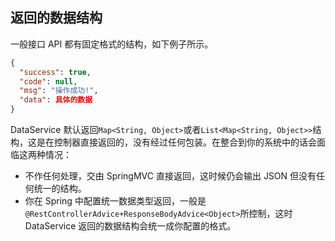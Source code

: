 

## 返回的数据结构
一般接口 API 都有固定格式的结构，如下例子所示。

```json
{
  "success": true,
  "code": null,
  "msg": "操作成功!",
  "data": 具体的数据
}
```
DataService 默认返回`Map<String, Object>`或者`List<Map<String, Object>>`结构，这是在控制器直接返回的，没有经过任何包装。在整合到你的系统中的话会面临这两种情况：

- 不作任何处理，交由 SpringMVC 直接返回，这时候仍会输出 JSON 但没有任何统一的结构。
- 你在 Spring 中配置统一数据类型返回，一般是`@RestControllerAdvice+ResponseBodyAdvice<Object>`所控制，这时 DataService 返回的数据结构会统一成你配置的格式。
